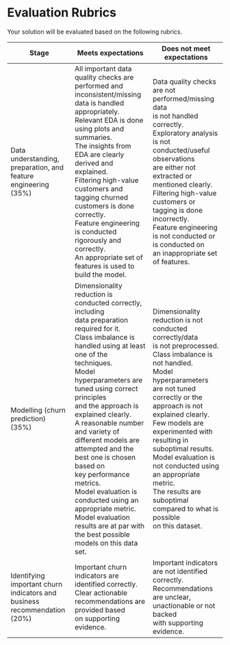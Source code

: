 # Evaluation Rubrics

Your solution will be evaluated based on the following rubrics.

| Stage                                                                         | Meets expectations                                                                                                                                                                                                                                                                                                                                                                                                                                                                                                                                                                                    | Does not meet expectations                                                                                                                                                                                                                                                                                                                                                                                                                                    |
| ----------------------------------------------------------------------------- | ----------------------------------------------------------------------------------------------------------------------------------------------------------------------------------------------------------------------------------------------------------------------------------------------------------------------------------------------------------------------------------------------------------------------------------------------------------------------------------------------------------------------------------------------------------------------------------------------------- | ------------------------------------------------------------------------------------------------------------------------------------------------------------------------------------------------------------------------------------------------------------------------------------------------------------------------------------------------------------------------------------------------------------------------------------------------------------- |
| Data understanding, preparation, and<br />feature engineering  (35%)          | All important data quality checks are performed and<br />inconsistent/missing data is handled appropriately.<br />Relevant EDA is done using plots and summaries. <br />The insights from EDA are clearly derived and explained. <br /> Filtering high-value customers and tagging churned <br />customers is done correctly. <br /> Feature engineering is conducted rigorously and correctly. <br /> An appropriate set of features is used to build the model.                                                                                                                                     | Data quality checks are not performed/missing data<br />is not handled correctly.<br />Exploratory analysis is not conducted/useful observations <br />are either not extracted or mentioned clearly.<br />Filtering high-value customers or tagging is done incorrectly.<br />Feature engineering is not conducted or is conducted on <br />an inappropriate set of features.                                                                                |
| Modelling (churn prediction) (35%)                                            | Dimensionality reduction is conducted correctly, including<br />data preparation required for it.<br />Class imbalance is handled using at least one of the techniques. <br />Model hyperparameters are tuned using correct principles <br />and the approach is explained clearly.<br /> A reasonable number and variety of different models are <br />attempted and the best one is chosen based on <br />key performance metrics.<br /> Model evaluation is conducted using an appropriate metric. <br />Model evaluation results are at par with the best possible<br /> models on this data set. | Dimensionality reduction is not conducted correctly/data<br />is not preprocessed.<br />Class imbalance is not handled.<br /> Model hyperparameters are not tuned correctly or the <br />approach is not explained clearly. <br />Few models are experimented with resulting in suboptimal results. <br />Model evaluation is not conducted using an appropriate metric. <br />The results are suboptimal compared to what is possible <br />on this dataset. |
| Identifying important churn indicators and<br />business recommendation (20%) | Important churn indicators are identified correctly.<br />Clear actionable recommendations are provided based <br />on supporting evidence.                                                                                                                                                                                                                                                                                                                                                                                                                                                           | Important indicators are not identified correctly.<br />Recommendations are unclear, unactionable or not backed <br />with supporting evidence.                                                                                                                                                                                                                                                                                                               |
